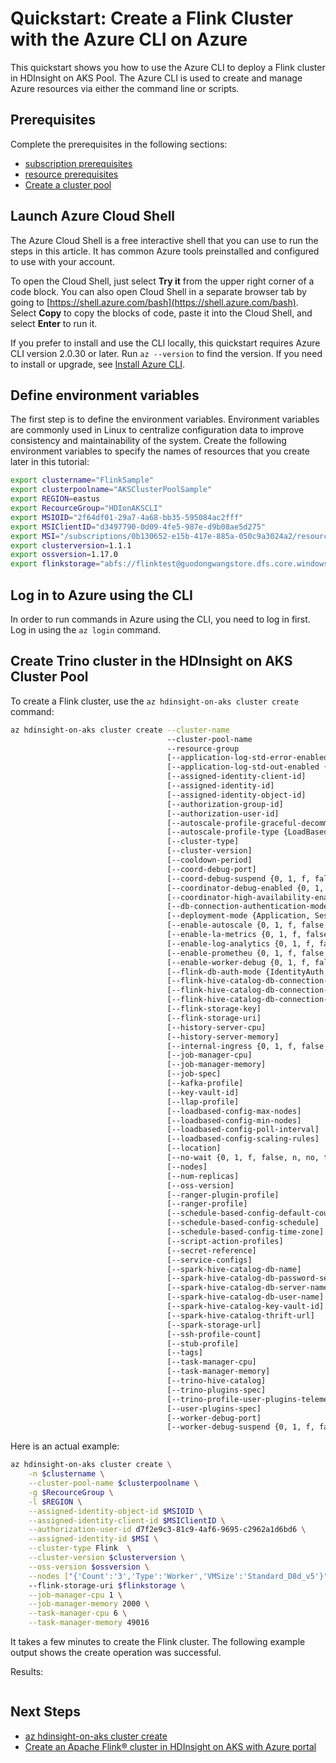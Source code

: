 

# Quickstart: Create a Flink Cluster with the Azure CLI on Azure

This quickstart shows you how to use the Azure CLI to deploy a Flink cluster in HDInsight on AKS Pool. The Azure CLI is used to create and manage Azure resources via either the command line or scripts.

## Prerequisites
Complete the prerequisites in the following sections:
- [subscription prerequisites](https://learn.microsoft.com/en-us/azure/hdinsight-aks/prerequisites-subscription)
- [resource prerequisites](https://learn.microsoft.com/en-us/azure/hdinsight-aks/prerequisites-resources)
- [Create a cluster pool](https://learn.microsoft.com/en-us/azure/hdinsight-aks/quickstart-create-cluster#create-a-cluster-pool)

## Launch Azure Cloud Shell

The Azure Cloud Shell is a free interactive shell that you can use to run the steps in this article. It has common Azure tools preinstalled and configured to use with your account. 

To open the Cloud Shell, just select **Try it** from the upper right corner of a code block. You can also open Cloud Shell in a separate browser tab by going to [https://shell.azure.com/bash](https://shell.azure.com/bash). Select **Copy** to copy the blocks of code, paste it into the Cloud Shell, and select **Enter** to run it.

If you prefer to install and use the CLI locally, this quickstart requires Azure CLI version 2.0.30 or later. Run `az --version` to find the version. If you need to install or upgrade, see [Install Azure CLI]( /cli/azure/install-azure-cli).

## Define environment variables

The first step is to define the environment variables. Environment variables are commonly used in Linux to centralize configuration data to improve consistency and maintainability of the system. Create the following environment variables to specify the names of resources that you create later in this tutorial:

```bash
export clustername="FlinkSample"
export clusterpoolname="AKSClusterPoolSample"
export REGION=eastus
export RecourceGroup="HDIonAKSCLI"
export MSIOID="2f64df01-29a7-4a68-bb35-595084ac2fff"
export MSIClientID="d3497790-0d09-4fe5-987e-d9b08ae5d275"
export MSI="/subscriptions/0b130652-e15b-417e-885a-050c9a3024a2/resourceGroups/Hilotest/providers/Microsoft.ManagedIdentity/userAssignedIdentities/guodongwangMSI"
export clusterversion=1.1.1
export ossversion=1.17.0
export flinkstorage="abfs://flinktest@guodongwangstore.dfs.core.windows.net"
```

## Log in to Azure using the CLI

In order to run commands in Azure using the CLI, you need to log in first. Log in using the `az login` command.

## Create Trino cluster in the HDInsight on AKS Cluster Pool

To create a Flink cluster, use the `az hdinsight-on-aks cluster create` command:
```bash
az hdinsight-on-aks cluster create --cluster-name
                                   --cluster-pool-name
                                   --resource-group
                                   [--application-log-std-error-enabled {0, 1, f, false, n, no, t, true, y, yes}]
                                   [--application-log-std-out-enabled {0, 1, f, false, n, no, t, true, y, yes}]
                                   [--assigned-identity-client-id]
                                   [--assigned-identity-id]
                                   [--assigned-identity-object-id]
                                   [--authorization-group-id]
                                   [--authorization-user-id]
                                   [--autoscale-profile-graceful-decommission-timeout]
                                   [--autoscale-profile-type {LoadBased, ScheduleBased}]
                                   [--cluster-type]
                                   [--cluster-version]
                                   [--cooldown-period]
                                   [--coord-debug-port]
                                   [--coord-debug-suspend {0, 1, f, false, n, no, t, true, y, yes}]
                                   [--coordinator-debug-enabled {0, 1, f, false, n, no, t, true, y, yes}]
                                   [--coordinator-high-availability-enabled {0, 1, f, false, n, no, t, true, y, yes}]
                                   [--db-connection-authentication-mode {IdentityAuth, SqlAuth}]
                                   [--deployment-mode {Application, Session}]
                                   [--enable-autoscale {0, 1, f, false, n, no, t, true, y, yes}]
                                   [--enable-la-metrics {0, 1, f, false, n, no, t, true, y, yes}]
                                   [--enable-log-analytics {0, 1, f, false, n, no, t, true, y, yes}]
                                   [--enable-prometheu {0, 1, f, false, n, no, t, true, y, yes}]
                                   [--enable-worker-debug {0, 1, f, false, n, no, t, true, y, yes}]
                                   [--flink-db-auth-mode {IdentityAuth, SqlAuth}]
                                   [--flink-hive-catalog-db-connection-password-secret]
                                   [--flink-hive-catalog-db-connection-url]
                                   [--flink-hive-catalog-db-connection-user-name]
                                   [--flink-storage-key]
                                   [--flink-storage-uri]
                                   [--history-server-cpu]
                                   [--history-server-memory]
                                   [--internal-ingress {0, 1, f, false, n, no, t, true, y, yes}]
                                   [--job-manager-cpu]
                                   [--job-manager-memory]
                                   [--job-spec]
                                   [--kafka-profile]
                                   [--key-vault-id]
                                   [--llap-profile]
                                   [--loadbased-config-max-nodes]
                                   [--loadbased-config-min-nodes]
                                   [--loadbased-config-poll-interval]
                                   [--loadbased-config-scaling-rules]
                                   [--location]
                                   [--no-wait {0, 1, f, false, n, no, t, true, y, yes}]
                                   [--nodes]
                                   [--num-replicas]
                                   [--oss-version]
                                   [--ranger-plugin-profile]
                                   [--ranger-profile]
                                   [--schedule-based-config-default-count]
                                   [--schedule-based-config-schedule]
                                   [--schedule-based-config-time-zone]
                                   [--script-action-profiles]
                                   [--secret-reference]
                                   [--service-configs]
                                   [--spark-hive-catalog-db-name]
                                   [--spark-hive-catalog-db-password-secret]
                                   [--spark-hive-catalog-db-server-name]
                                   [--spark-hive-catalog-db-user-name]
                                   [--spark-hive-catalog-key-vault-id]
                                   [--spark-hive-catalog-thrift-url]
                                   [--spark-storage-url]
                                   [--ssh-profile-count]
                                   [--stub-profile]
                                   [--tags]
                                   [--task-manager-cpu]
                                   [--task-manager-memory]
                                   [--trino-hive-catalog]
                                   [--trino-plugins-spec]
                                   [--trino-profile-user-plugins-telemetry-spec]
                                   [--user-plugins-spec]
                                   [--worker-debug-port]
                                   [--worker-debug-suspend {0, 1, f, false, n, no, t, true, y, yes}]
```
Here is an actual example:
```bash
az hdinsight-on-aks cluster create \
    -n $clustername \
    --cluster-pool-name $clusterpoolname \
    -g $RecourceGroup \
    -l $REGION \
    --assigned-identity-object-id $MSIOID \
    --assigned-identity-client-id $MSIClientID \
    --authorization-user-id d7f2e9c3-81c9-4af6-9695-c2962a1d6bd6 \
    --assigned-identity-id $MSI \
    --cluster-type Flink  \
    --cluster-version $clusterversion \
    --oss-version $ossversion \
    --nodes ["{'Count':'3','Type':'Worker','VMSize':'Standard_D8d_v5'}"]
    --flink-storage-uri $flinkstorage \
    --job-manager-cpu 1 \
    --job-manager-memory 2000 \
    --task-manager-cpu 6 \
    --task-manager-memory 49016

```

It takes a few minutes to create the Flink cluster. The following example output shows the create operation was successful.

Results:
<!-- expected_similarity=0.3 -->
```json

```

## Next Steps

* [az hdinsight-on-aks cluster create](https://learn.microsoft.com/en-us/cli/azure/hdinsight-on-aks/cluster?view=azure-cli-latest#az-hdinsight-on-aks-cluster-create)
* [Create an Apache Flink® cluster in HDInsight on AKS with Azure portal](https://learn.microsoft.com/en-us/azure/hdinsight-aks/flink/flink-create-cluster-portal)
